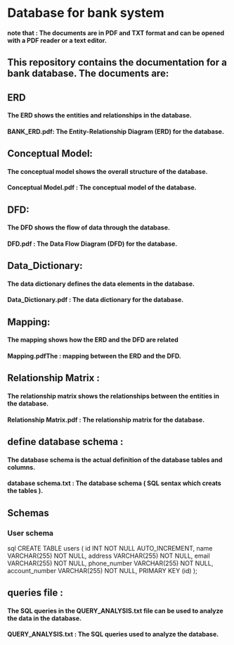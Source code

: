 # Database for bank system  

#### note that : The documents are in PDF and TXT format and can be opened with a PDF reader or a text editor.

## This repository contains the documentation for a bank database. The documents are:

## ERD
#### The ERD shows the entities and relationships in the database.
#### BANK_ERD.pdf: The Entity-Relationship Diagram (ERD) for the database.


## Conceptual Model: 
#### The conceptual model shows the overall structure of the database.
#### Conceptual Model.pdf : The conceptual model of the database.


## DFD: 
#### The DFD shows the flow of data through the database.
#### DFD.pdf : The Data Flow Diagram (DFD) for the database.


## Data_Dictionary: 
#### The data dictionary defines the data elements in the database.
#### Data_Dictionary.pdf : The data dictionary for the database.


## Mapping:
#### The mapping shows how the ERD and the DFD are related
#### Mapping.pdfThe : mapping between the ERD and the DFD.


## Relationship Matrix :
#### The relationship matrix shows the relationships between the entities in the database.
#### Relationship Matrix.pdf : The relationship matrix for the database.


## define database schema : 
#### The database schema is the actual definition of the database tables and columns.
#### database schema.txt : The database schema ( SQL sentax which creats the tables ).


## Schemas
### User schema
sql
CREATE TABLE users (
id INT NOT NULL AUTO_INCREMENT,
name VARCHAR(255) NOT NULL,
address VARCHAR(255) NOT NULL,
email VARCHAR(255) NOT NULL,
phone_number VARCHAR(255) NOT NULL,
account_number VARCHAR(255) NOT NULL,
PRIMARY KEY (id)
);

## queries file :
#### The SQL queries in the QUERY_ANALYSIS.txt file can be used to analyze the data in the database.
#### QUERY_ANALYSIS.txt : The SQL queries used to analyze the database.


